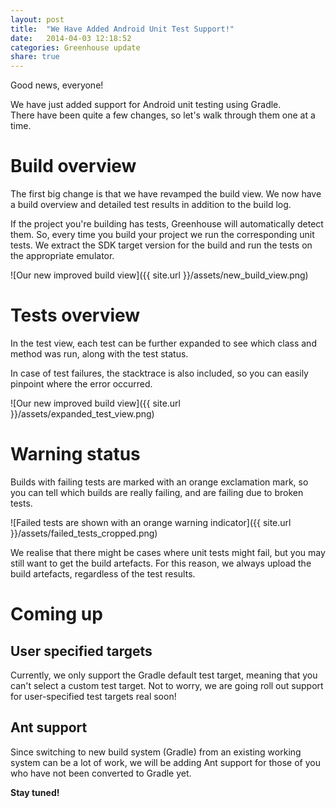 ```yaml
---
layout: post
title:  "We Have Added Android Unit Test Support!"
date:   2014-04-03 12:18:52
categories: Greenhouse update
share: true
---
```


Good news, everyone!  

We have just added support for Android unit testing using Gradle.  
There have been quite a few changes, so let's walk through them one at a time.

Build overview
==============
The first big change is that we have revamped the build view.
We now have a build overview and detailed test results in addition to the build log.

If the project you're building has tests, Greenhouse will automatically detect them. 
So, every time you build your project we run the corresponding unit tests. We extract the SDK target version for the build
and run the tests on the appropriate emulator.

![Our new improved build view]({{ site.url }}/assets/new_build_view.png)



Tests overview 
==============
In the test view, each test can be further expanded to see which class and  method was run, along with the test status.  

In case of test failures, the stacktrace is also included, so you can easily pinpoint where the error occurred.


![Our new improved build view]({{ site.url }}/assets/expanded_test_view.png)




Warning status
================
Builds with failing tests are marked with an orange exclamation mark, so you can tell which builds are really failing, and
are failing due to broken tests.


![Failed tests are shown with an orange warning indicator]({{ site.url }}/assets/failed_tests_cropped.png)

We realise that there might be cases where unit tests might fail, but you may still want to get the build artefacts. 
For this reason, we always upload the build artefacts, regardless of the test results.

Coming up
=========

User specified targets
----------------------
Currently, we only support the Gradle default test target, meaning that you can't select a custom test target. Not to worry, we are going roll out support for user-specified test targets real soon!

Ant support
-----------
Since switching to new build system (Gradle) from an existing working system can be a lot of work, we will be adding Ant support for those of you who have not 
been converted to Gradle yet.

**Stay tuned!**
